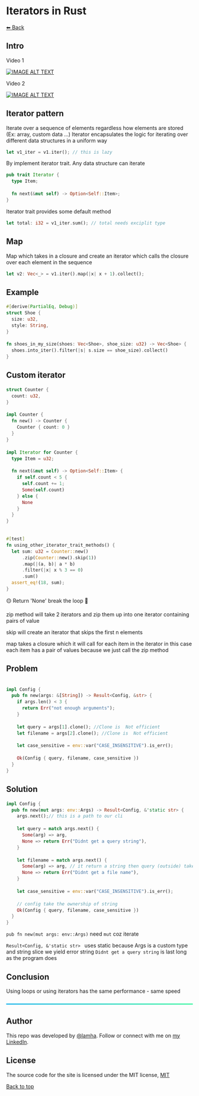 # Iterators in Rust

[⬅ Back](../../README.md)

## Intro 
Video 1

<div>
  <a href="https://www.youtube.com/watch?v=4GcKrj4By8k"><img src="https://img.youtube.com/vi/4GcKrj4By8k/0.jpg" alt="IMAGE ALT TEXT"></a>
</div>

Video 2

<div>
  <a href="https://www.youtube.com/watch?v=rb63xJEjaZU"><img src="https://img.youtube.com/vi/rb63xJEjaZU/0.jpg" alt="IMAGE ALT TEXT"></a>
</div>

## Iterator pattern
Iterate over a sequence of elements regardless how elements are stored (Ex: array, custom data ...)
Iterator encapsulates the logic for iterating over different data structures in a uniform way 

```Rust
let v1_iter = v1.iter(); // this is lazy 
```

By implement iterator trait. Any data structure can iterate

```Rust
pub trait Iterator {
  type Item;

  fn next(&mut self) -> Option<Self::Item>;
}
```

Iterator trait provides some default method 

```Rust
let total: i32 = v1_iter.sum(); // total needs exciplit type
```

## Map 
Map which takes in a closure and create an iterator which calls the closure over each element in the sequence 

```Rust
let v2: Vec<_> = v1.iter().map(|x| x + 1).collect();
```

## Example

```Rust
#[derive(PartialEq, Debug)]
struct Shoe {
  size: u32,
  style: String,
}

fn shoes_in_my_size(shoes: Vec<Shoe>, shoe_size: u32) -> Vec<Shoe> {
  shoes.into_iter().filter(|s| s.size == shoe_size).collect()
}
```

## Custom iterator 

```Rust
struct Counter {
  count: u32,
}

impl Counter {
  fn new() -> Counter {
    Counter { count: 0 }
  }
}

impl Iterator for Counter {
  type Item = u32;

  fn next(&mut self) -> Option<Self::Item> {
    if self.count < 5 {
      self.count += 1;
      Some(self.count)
    } else {
      None
    }
  }  
}

```

```Rust

#[test]
fn using_other_iterator_trait_methods() {
  let sum: u32 = Counter::new()
      .zip(Counter::new().skip(1))
      .map(|(a, b)| a * b)
      .filter(|x| x % 3 == 0)
      .sum()
  assert_eq!(18, sum);  
}

```

🟡 Return 'None' break the loop 🤔

zip method will take 2 iterators and zip them up into one iterator containing pairs of value

skip will create an iterator that skips the first n elements 

map takes a closure which it will call for each item in the iterator in this case each item has a pair of values because we just call the zip method 


## Problem 

```Rust

impl Config {
  pub fn new(args: &[String]) -> Result<Config, &str> {
    if args.len() < 3 {
      return Err("not enough arguments");
    }
    
    let query = args[1].clone(); //Clone is  Not efficient
    let filename = args[2].clone(); //Clone is  Not efficient

    let case_sensitive = env::var("CASE_INSENSITIVE").is_err();

    Ok(Config { query, filename, case_sensitive })
  }    
}

```

## Solution

```Rust
impl Config {
  pub fn new(mut args: env::Args) -> Result<Config, &'static str> {
    args.next();// this is a path to our cli

    let query = match args.next() {
      Some(arg) => arg,
      None => return Err("Didnt get a query string"),
    }
    
    let filename = match args.next() {
      Some(arg) => arg, // it return a string then query (outside) take the ownership
      None => return Err("Didnt get a file name"),
    }

    let case_sensitive = env::var("CASE_INSENSITIVE").is_err();

    // config take the ownership of string 
    Ok(Config { query, filename, case_sensitive })
  }    
}


```

`pub fn new(mut args: env::Args)` need `mut` coz iterate 

`Result<Config, &'static str> ` uses static because Args is a custom type and string slice we yield error string `Didnt get a query string` is last long as the program does 

## Conclusion 
Using loops or using iterators has the same performance - same speed 




<p><img type="separator" height=8px width="100%" src="https://github.com/HaLamUs/nft-drop/blob/main/assets/aqua.png"></p>

## Author

This repo was developed by [@lamha](https://github.com/HaLamUs). 
Follow or connect with me on [my LinkedIn](https://www.linkedin.com/in/lamhacs). 

## License
The source code for the site is licensed under the MIT license, [MIT](https://opensource.org/license/mit/)

 <a href="#top">Back to top</a>